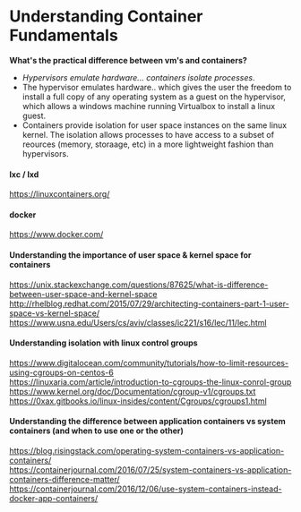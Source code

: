 
# Understanding Container Fundamentals

**What's the practical difference between vm's and containers?**  
* *Hypervisors emulate hardware... containers isolate processes*. 
* The hypervisor emulates hardware.. which gives the user the freedom to install a full copy of any operating system as a guest on the hypervisor, which allows a windows machine running Virtualbox to install a linux guest. 
* Containers provide isolation for user space instances on the same linux kernel. The isolation allows processes to have access to a subset of reources (memory, storaage, etc) in a more lightweight fashion than hypervisors.

#### lxc / lxd
https://linuxcontainers.org/

#### docker
https://www.docker.com/

#### Understanding the importance of user space & kernel space for containers
https://unix.stackexchange.com/questions/87625/what-is-difference-between-user-space-and-kernel-space  
http://rhelblog.redhat.com/2015/07/29/architecting-containers-part-1-user-space-vs-kernel-space/  
https://www.usna.edu/Users/cs/aviv/classes/ic221/s16/lec/11/lec.html  

#### Understanding isolation with linux control groups 
https://www.digitalocean.com/community/tutorials/how-to-limit-resources-using-cgroups-on-centos-6  
https://linuxaria.com/article/introduction-to-cgroups-the-linux-conrol-group  
https://www.kernel.org/doc/Documentation/cgroup-v1/cgroups.txt  
https://0xax.gitbooks.io/linux-insides/content/Cgroups/cgroups1.html  

#### Understanding the difference between application containers vs system containers (and when to use one or the other)
https://blog.risingstack.com/operating-system-containers-vs-application-containers/  
https://containerjournal.com/2016/07/25/system-containers-vs-application-containers-difference-matter/  
https://containerjournal.com/2016/12/06/use-system-containers-instead-docker-app-containers/   


